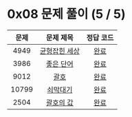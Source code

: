 # 0x08 문제 풀이 (5 / 5)

| 문제 | 문제 제목 | 정답 코드 |
| :--: | :--: | :--: |
| 4949 | [균형잡힌 세상](https://www.acmicpc.net/problem/4949) | [완료](./4949.cpp) |
| 3986 | [좋은 단어](https://www.acmicpc.net/problem/3986) | [완료](./3986.cpp) |
| 9012 | [괄호](https://www.acmicpc.net/problem/9012) | [완료](./9012.cpp) |
| 10799 | [쇠막대기](https://www.acmicpc.net/problem/10799) | [완료](./10799.cpp) |
| 2504 | [괄호의 값](https://www.acmicpc.net/problem/2504) | [완료](./2504.cpp) |
